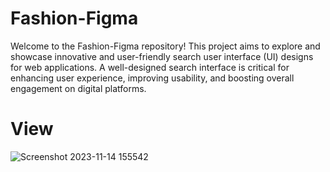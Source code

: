 # Fashion-Figma

Welcome to the Fashion-Figma repository! This project aims to explore and showcase innovative and user-friendly search user interface (UI) designs for web applications. A well-designed search interface is critical for enhancing user experience, improving usability, and boosting overall engagement on digital platforms.



# View
![Screenshot 2023-11-14 155542](https://github.com/HuseynovaGulshan/Fashion-Figma/assets/133867459/476affe1-5476-4d21-9842-062e8ec838d0)
